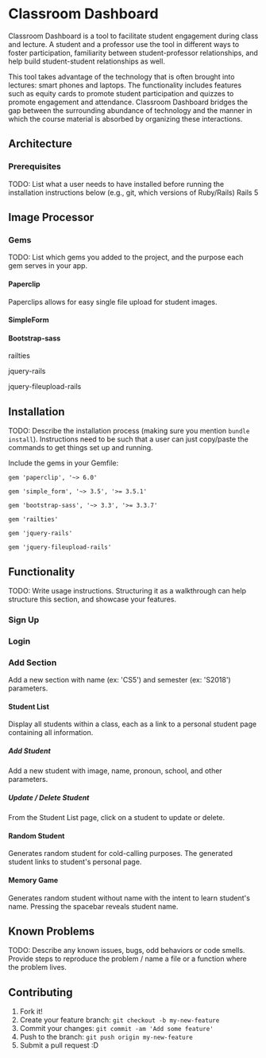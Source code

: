 
# Classroom Dashboard

Classroom Dashboard is a tool to facilitate student engagement during class and lecture. A student and a professor use the tool in different ways to foster participation, familiarity between student-professor relationships, and help build student-student relationships as well. 

This tool takes advantage of the technology that is often brought into lectures: smart phones and laptops. The functionality includes features such as equity cards to promote student participation and quizzes to promote engagement and attendance. Classroom Dashboard bridges the gap between the surrounding abundance of technology and the manner in which the course material is absorbed by organizing these interactions.

## Architecture

### Prerequisites

TODO: List what a user needs to have installed before running the installation instructions below (e.g., git, which versions of Ruby/Rails)
Rails 5

## Image Processor



### Gems

TODO: List which gems you added to the project, and the purpose each gem serves in your app.

#### Paperclip
Paperclips allows for easy single file upload for student images.

#### SimpleForm

#### Bootstrap-sass

railties

jquery-rails

jquery-fileupload-rails

## Installation

TODO: Describe the installation process (making sure you mention `bundle install`).
Instructions need to be such that a user can just copy/paste the commands to get things set up and running.

Include the gems in your Gemfile:

```
gem 'paperclip', '~> 6.0'
```


```
gem 'simple_form', '~> 3.5', '>= 3.5.1'
```

```
gem 'bootstrap-sass', '~> 3.3', '>= 3.3.7'
```

```
gem 'railties'
```

```
gem 'jquery-rails'
```

```
gem 'jquery-fileupload-rails'
```
 
## Functionality

TODO: Write usage instructions. Structuring it as a walkthrough can help structure this section,
and showcase your features.

### Sign Up

### Login

### Add Section

  Add a new section with name (ex: 'CS5') and semester (ex: 'S2018') parameters. 

#### Student List

Display all students within a class, each as a link to a personal student page containing all information. 

##### Add Student

Add a new student with image, name, pronoun, school, and other parameters. 

##### Update / Delete Student

From the Student List page, click on a student to update or delete. 

#### Random Student

Generates random student for cold-calling purposes. The generated student links to student's personal page. 

#### Memory Game

Generates random student without name with the intent to learn student's name. Pressing the spacebar reveals student name.

## Known Problems

TODO: Describe any known issues, bugs, odd behaviors or code smells. 
Provide steps to reproduce the problem / name a file or a function where the problem lives.

## Contributing

1. Fork it!
2. Create your feature branch: `git checkout -b my-new-feature`
3. Commit your changes: `git commit -am 'Add some feature'`
4. Push to the branch: `git push origin my-new-feature`
5. Submit a pull request :D









